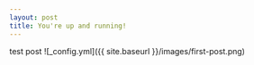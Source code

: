 ```yaml
---
layout: post
title: You're up and running!
---
```


test post
![_config.yml]({{ site.baseurl }}/images/first-post.png)
